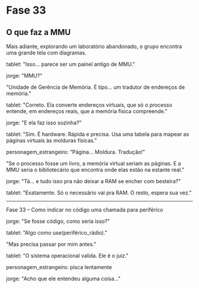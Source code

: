 # Fase 33

## O que faz a MMU

Mais adiante, explorando um laboratório abandonado, o grupo encontra uma grande tela com diagramas.

tablet: "Isso... parece ser um painel antigo de MMU."

jorge: "MMU?"

"Unidade de Gerência de Memória. É tipo… um tradutor de endereços de memória."

tablet: "Correto. Ela converte endereços virtuais, que só o processo entende, em endereços reais, que a memória física compreende."

jorge: "E ela faz isso sozinha?"

tablet: "Sim. É hardware. Rápida e precisa. Usa uma tabela para mapear as páginas virtuais às molduras físicas."

personagem_estrangeiro: “Página… Moldura. Tradução!”

"Se o processo fosse um livro, a memória virtual seriam as páginas. E a MMU seria o bibliotecário que encontra onde elas estão na estante real."

jorge: "Tá… e tudo isso pra não deixar a RAM se encher com besteira?"

tablet: "Exatamente. Só o necessário vai pra RAM. O resto, espera sua vez."

---

Fase 33 – Como indicar no código uma chamada para periférico

jorge: "Se fosse código, como seria isso?"

tablet: "Algo como use(periférico_rádio)."

"Mas precisa passar por mim antes."

tablet: "O sistema operacional valida. Ele é o juiz."

personagem_estrangeiro: pisca lentamente

jorge: "Acho que ele entendeu alguma coisa..."
